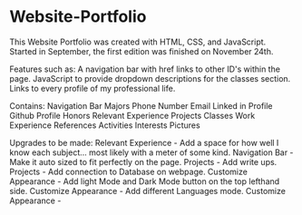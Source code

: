 # Website-Portfolio

This Website Portfolio was created with HTML, CSS, and JavaScript.
Started in September, the first edition was finished on November 24th. 

Features such as:
A navigation bar with href links to other ID's within the page. 
JavaScript to provide dropdown descriptions for the classes section. 
Links to every profile of my professional life.

Contains:
Navigation Bar
Majors
Phone Number
Email
Linked in Profile
Github Profile
Honors
Relevant Experience
Projects
Classes
Work Experience
References
Activities
Interests
Pictures

Upgrades to be made:
Relevant Experience - Add a space for how well I know each subject... most likely with a meter of some kind.
Navigation Bar - Make it auto sized to fit perfectly on the page. 
Projects - Add write ups.
Projects - Add connection to Database on webpage.
Customize Appearance - Add light Mode and Dark Mode button on the top lefthand side.
Customize Appearance - Add different Languages mode.
Customize Appearance - 
